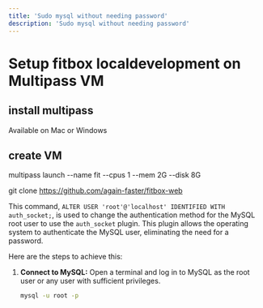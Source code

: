 ```yaml
---
title: 'Sudo mysql without needing password'
description: 'Sudo mysql without needing password'
---
```


# Setup fitbox localdevelopment on Multipass VM


## install multipass
  Available on Mac or Windows

## create VM 
multipass launch --name fit --cpus 1 --mem 2G --disk 8G

git clone https://github.com/again-faster/fitbox-web 













This command, `ALTER USER 'root'@'localhost' IDENTIFIED WITH auth_socket;`, is used to change the authentication method for the MySQL root user to use the `auth_socket` plugin. This plugin allows the operating system to authenticate the MySQL user, eliminating the need for a password.


Here are the steps to achieve this:

1. **Connect to MySQL:**
   Open a terminal and log in to MySQL as the root user or any user with sufficient privileges.

   ```bash
   mysql -u root -p
   ```
